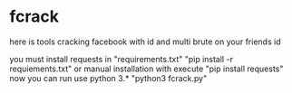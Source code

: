 # fcrack
here is tools cracking facebook with id and multi brute on your friends id

you must install requests in "requirements.txt"
"pip install -r requiements.txt"
or manual installation
with execute "pip install requests"
now you can run 
use python 3.*
"python3 fcrack.py"
